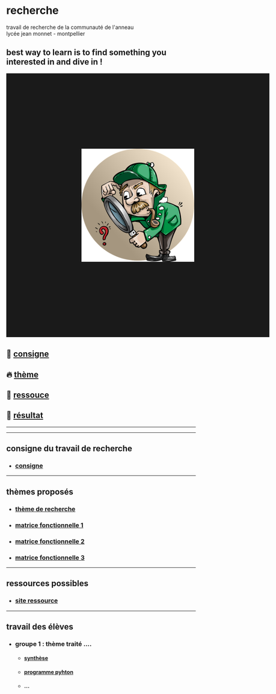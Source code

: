 # recherche
travail de recherche de la communauté de l'anneau<br/>
lycée jean monnet - montpellier


best way to learn is to find something you interested in and dive in !
-------------------------------------------------------------------------------------------------------

<a href="https://youtu.be/hB6bfw622fo" target="_blank"><img src="https://github.com/Math13Net/recherche/blob/main/recherche.png" alt="Math TS" width="300" height="300" border="200" /></a>

## 🌈 [consigne](#consigne)

## 🔥 [thème](#theme)

## 🚀 [ressouce](#ressource)

## 👋 [résultat](#resultat)


------------------------------------------------------------------------------------------------
------------------------------------------------------------------------------------------------
## <a name="consigne"></a> consigne du travail de recherche
* ### [consigne](https://github.com/Math13Net/recherche/blob/main/consigne.pdf)

---------------------------------------------------------------------------------------------------------------------------
## <a name="theme"></a> thèmes proposés
* ### [thème de recherche](https://github.com/Math13Net/recherche/blob/main/Theme.pdf)
* ### [matrice fonctionnelle 1]()
* ### [matrice fonctionnelle 2]()
* ### [matrice fonctionnelle 3]()


---------------------------------------------------------------------------------------------------------------------------
## <a name="ressource"></a> ressources possibles
* ### [site ressource](https://github.com/Math13Net/recherche/blob/main/Ressource.pdf)


---------------------------------------------------------------------------------------------------------------------------
## <a name="resultat"></a> travail des élèves
* ### groupe 1 : thème traité ....
  * #### [synthèse]()
  * #### [programme pyhton]()
  * #### ...
